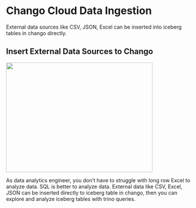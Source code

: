 # Chango Cloud Data Ingestion

External data sources like CSV, JSON, Excel can be inserted into iceberg tables in chango directly.


## Insert External Data Sources to Chango


<img width="400" height="300" src="../../images/chango-ingestion.png" />


As data analytics engineer, you don’t have to struggle with long row Excel to analyze data. SQL is better to analyze data. 
External data like CSV, Excel, JSON can be inserted directly to iceberg table in chango, 
then you can explore and analyze iceberg tables with trino queries.